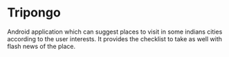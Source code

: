 # Tripongo
Android application which can suggest places to visit in some indians cities according to the user interests. It provides the checklist to take as well with flash news of the place.
